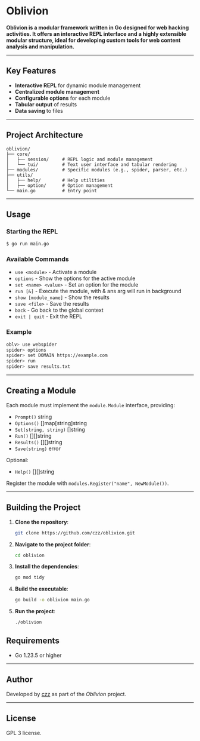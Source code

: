 
# Oblivion

**Oblivion is a modular framework written in Go designed for web hacking activities. It offers an interactive REPL interface and a highly extensible modular structure, ideal for developing custom tools for web content analysis and manipulation.**

---

## Key Features

* **Interactive REPL** for dynamic module management
* **Centralized module management**
* **Configurable options** for each module
* **Tabular output** of results
* **Data saving** to files

---

## Project Architecture

```
oblivion/
├── core/
│   ├── session/     # REPL logic and module management
│   └── tui/         # Text user interface and tabular rendering
├── modules/         # Specific modules (e.g., spider, parser, etc.)
├── utils/
│   ├── help/        # Help utilities
│   ├── option/      # Option management
└── main.go          # Entry point
```

---

## Usage

### Starting the REPL

```bash
$ go run main.go
```

### Available Commands

* `use <module>` - Activate a module
* `options` - Show the options for the active module
* `set <name> <value>` - Set an option for the module
* `run [&]` - Execute the module, with & ans arg will run in background
* `show [module_name]` - Show the results
* `save <file>` - Save the results
* `back` - Go back to the global context
* `exit | quit` - Exit the REPL

### Example

```bash
oblv> use webspider
spider> options
spider> set DOMAIN https://example.com
spider> run
spider> save results.txt
```

---

## Creating a Module

Each module must implement the `module.Module` interface, providing:

* `Prompt()` string
* `Options()` \[]map\[string]string
* `Set(string, string)` \[]string
* `Run()` \[]\[]string
* `Results()` \[]\[]string
* `Save(string)` error

Optional:

* `Help()` \[]\[]string

Register the module with `modules.Register("name", NewModule())`.

---

## Building the Project

1. **Clone the repository**:

    ```bash
    git clone https://github.com/czz/oblivion.git
    ```

2. **Navigate to the project folder**:

    ```bash
    cd oblivion
    ```

3. **Install the dependencies**:

    ```bash
    go mod tidy
    ```

4. **Build the executable**:

    ```bash
    go build -o oblivion main.go
    ```

5. **Run the project**:

    ```bash
    ./oblivion
    ```

## Requirements

* Go 1.23.5 or higher

---

## Author

Developed by [czz](https://github.com/czz) as part of the *Oblivion* project.

---

## License

GPL 3 license.
